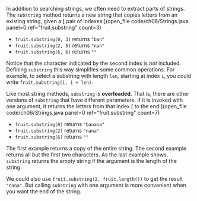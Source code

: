 In addition to searching strings, we often need to extract parts of strings. The ```substring``` method returns a new string that copies letters from an existing string, given a [ pair of indexes:](open_file code/ch06/Strings.java panel=0 ref="fruit.substring" count=3)




* `fruit.substring(0, 3)` returns `"ban"`
* `fruit.substring(2, 5)` returns `"nan"`
* `fruit.substring(6, 6)` returns `""`



Notice that the character indicated by the second index is *not* included. Defining `substring` this way simplifies some common operations. For example, to select a substring with length `len`, starting at index `i`, you could write `fruit.substring(i, i + len)`.


Like most string methods, `substring` is **overloaded**. That is, there are other versions of `substring` that have different parameters. If it is invoked with one argument, it returns the letters from that index [ to the end:](open_file code/ch06/Strings.java panel=0 ref="fruit.substring" count=7)




* `fruit.substring(0)` returns `"banana"`
* `fruit.substring(2)` returns `"nana"`
* `fruit.substring(6)` returns `""`



The first example returns a copy of the entire string. The second example returns all but the first two characters. As the last example shows, `substring` returns the empty string if the argument is the length of the string.

We could also use `fruit.substring(2, fruit.length())` to get the result `"nana"`. But calling `substring` with one argument is more convenient when you want the end of the string.